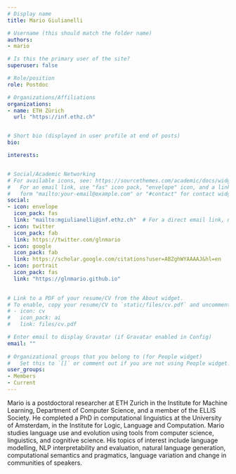 ```yaml
---
# Display name
title: Mario Giulianelli

# Username (this should match the folder name)
authors:
- mario

# Is this the primary user of the site?
superuser: false

# Role/position
role: Postdoc

# Organizations/Affiliations
organizations:
- name: ETH Zürich
  url: "https://inf.ethz.ch"


# Short bio (displayed in user profile at end of posts)
bio: 

interests: 


# Social/Academic Networking
# For available icons, see: https://sourcethemes.com/academic/docs/widgets/#icons
#   For an email link, use "fas" icon pack, "envelope" icon, and a link in the
#   form "mailto:your-email@example.com" or "#contact" for contact widget.
social:
- icon: envelope
  icon_pack: fas
  link: "mailto:mgiulianelli@inf.ethz.ch"  # For a direct email link, use "mailto:test@example.org".
- icon: twitter
  icon_pack: fab
  link: https://twitter.com/glnmario
- icon: google
  icon_pack: fab
  link: https://scholar.google.com/citations?user=ABZghWYAAAAJ&hl=en
- icon: portrait
  icon_pack: fas
  link: "https://glnmario.github.io"

  
# Link to a PDF of your resume/CV from the About widget.
# To enable, copy your resume/CV to `static/files/cv.pdf` and uncomment the lines below.  
# - icon: cv
#   icon_pack: ai
#   link: files/cv.pdf 

# Enter email to display Gravatar (if Gravatar enabled in Config)
email: ""
  
# Organizational groups that you belong to (for People widget)
#   Set this to `[]` or comment out if you are not using People widget.  
user_groups:
- Members
- Current
---
```


Mario is a postdoctoral researcher at ETH Zurich in the Institute for Machine Learning, Department of Computer Science, and a member of the ELLIS Society. He completed a PhD in computational linguistics at the University of Amsterdam, in the Institute for Logic, Language and Computation. Mario studies language use and evolution using tools from computer science, linguistics, and cognitive science. His topics of interest include language modelling, NLP interpretability and evaluation, natural language generation, computational semantics and pragmatics, language variation and change in communities of speakers.

<!-- <img  class="avatar-small" src="seaa-turtle.jpg" style="float: center" />
 -->